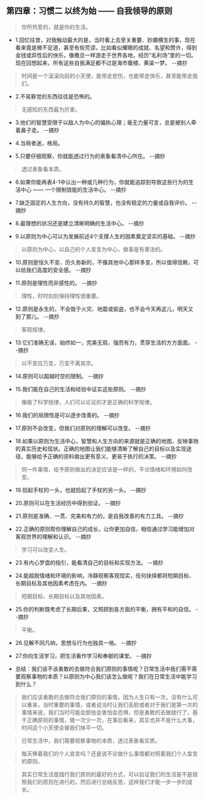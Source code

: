 ## 第四章：习惯二 以终为始 —— 自我领导的原则

>你所热爱的，就是你的生活。

- 1.回忆往昔，对我触动最大的是，当时看上去至关重要、妙趣横生的事，现在看来竟是微不足道，甚至有些荒谬。比如看似耀眼的成就、名望和赞许，得到金钱或异性后的快乐，像撒旦一样游走于世界各地，经历“名利场”里的一切。现在回想起来，所有这些自我满足都不过是海市蜃楼、黄粱一梦。 --摘抄

>时间是一个滚滚向前的小天使，能带走悲伤，也能带走快乐，甚至能带走我们。

- 2.不易察觉的东西往往是恐怖的。

>无感知的东西最为厉害。

- 3.他们的智慧受限于以敌人为中心的偏执心理；毫无力量可言，总是被别人牵着鼻子走。 --摘抄

- 4.当局者迷，格局。

- 5.只要仔细观察，你就能透过行为的表象看清中心所在。 --摘抄

>透过表象看本质。

- 6.如果你能再表4-1中认出一种或几种行为，你就能追踪到导致这些行为的生活中心 —— 一个限制效能的生活中心。 --摘抄

- 7.缺乏固定的人生方向，没有持久的智慧，也没有稳定的力量或自我评价。 --摘抄

- 8.最理想的状况还是建立清晰明确的生活中心。 --摘抄

- 9.以原则为中心可以为发展前述4个支撑人生的因素奠定坚实的基础。 --摘抄

>以原则为中心，以自己的个人宣言为中心，做事是有章法的。

- 10.原则是恒久不变、历久弥新的，不像其他中心那样多变，所以值得信赖，可以给我们高度的安全感。 --摘抄

- 11.原则是理性而非感性的。 --摘抄

>理性，时时刻刻保持理性很重要。

- 12.原则是永生的，不会毁于火灾、地震或偷盗，也不会今天再这儿，明天又到了那儿。 --摘抄

>客观规律。

- 13.它们准确无误，始终如一，完美无瑕，强而有力，贯穿生活的方方面面。 --摘抄

>以不变应万变，万变不离其宗。

- 14.原则可以超越时空的限制。 --摘抄

- 15.我们能在自己的生活和经验中证实这些原则。 --摘抄

>像极了科学规律，人们可以论证的才是正确的科学规律。

- 16.我们的局限性是可以逐步改善的。 --摘抄

- 17.原则不会改变，但我们对原则的理解可以改变。 --摘抄

- 18.如果以原则为生活中心，智慧和人生方向的来源就是正确的地图，反映事物的真实历史和现状。正确的地图让我们能够清晰了解自己的目标以及实现途径，能够给予正确的资料做出更有意义、更易于执行的决策。 --摘抄

>同一件事情，给予原则做出的决定应该是一样的，不论情绪和环境如何改变。

- 19.拾起手杖的一头，也就拾起了手杖的另一头。 --摘抄

- 20.原则可以在生活经历中得到验证。 --摘抄

- 21.原则是准确、一贯、完美和有力的，是自我改善的有力工具。 --摘抄

- 22.正确的原则帮你理解自己的成长，让你更加自信，相信通过学习能增加对客观世界的理解和认识。 --摘抄

>学习可以改变人生。

- 23.有内心罗盘的指引，能看清自己的目标和实现方法。 --摘抄

- 24.能超脱情绪和环境的影响，冷静观察客观现实，任何抉择都将短期目标、长期目标及其他因素考虑在内。 --摘抄

>短期目标、长期目标以及其他因素。

- 25.你的判断既考虑了长期后果，又照顾到各方面的平衡，拥有平和的自信。 --摘抄

>平衡。

- 26.见解不同凡响，思想与行为也独具一格。 --摘抄

- 27.你向生活学习，把生活看作学习和奉献的课堂。 --摘抄

- 总结：我们该不该勇敢的去做符合我们原则的事情呢？日常生活中我们需不需要观察事物的本质？以原则为中心我们该怎么做呢？我们在日常生活中能学习到什么？

>我们应该勇敢的去做符合我们原则的事情，因为人生只有一次，没有什么可以重来，当时重要的事情，或者说当时让我们丢脸或者对于我们是第一次的事情来说，我们当时可能会胆怯会害怕会恐惧，但是勇敢的去做就行了，基于正确原则的事情，做一次少一次，在事后看来，其实也并不是什么大事，时间这个小天使会替我们抹平一切。

>日常生活中，我们需要观察事物的本质，透过表象看实质。

>每天捧着我们的个人宣言吗？还是说不论做什么事情都对照着我们个人宣言的原则。

>其实日常生活是践行我们原则的最好的方式，可以验证我们的生活是不是按照我们的原则在进行的，然后进行总结反思，这样我们才能一步一步的成长。
